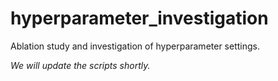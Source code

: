 # hyperparameter_investigation

Ablation study and investigation of hyperparameter settings.

*We will update the scripts shortly.*